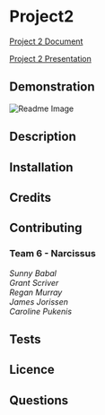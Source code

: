# Project2

[Project 2 Document](https://docs.google.com/document/d/1a9gSqqaABbkmH85_ea5b3Ncp5ZtoZ9rhjN2QeX7wYPg/edit?usp=sharing)

[Project 2 Presentation](https://docs.google.com/presentation/d/1rx20oaBUVH6SNjZqYiwGvxqsA7jLg7UGA5UHt9OApY8/edit?usp=sharing)

## Demonstration
![Readme Image](https://github.com/reganmurray22/Project2/blob/master/public/images/introImage.jpg)

## Description

## Installation

## Credits

## Contributing
### Team 6 - Narcissus
*Sunny Babal*<br>
*Grant Scriver*<br>
*Regan Murray*<br>
*James Jorissen*<br>
*Caroline Pukenis*<br>

## Tests

## Licence

## Questions
